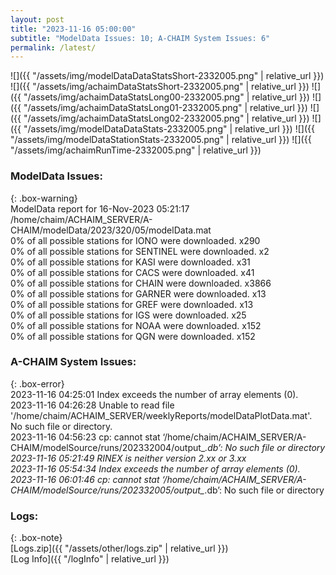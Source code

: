 ```yaml
---
layout: post
title: "2023-11-16 05:00:00"
subtitle: "ModelData Issues: 10; A-CHAIM System Issues: 6"
permalink: /latest/
---
```


![]({{ "/assets/img/modelDataDataStatsShort-2332005.png" | relative_url }})
![]({{ "/assets/img/achaimDataStatsShort-2332005.png" | relative_url }})
![]({{ "/assets/img/achaimDataStatsLong00-2332005.png" | relative_url }})
![]({{ "/assets/img/achaimDataStatsLong01-2332005.png" | relative_url }})
![]({{ "/assets/img/achaimDataStatsLong02-2332005.png" | relative_url }})
![]({{ "/assets/img/modelDataDataStats-2332005.png" | relative_url }})
![]({{ "/assets/img/modelDataStationStats-2332005.png" | relative_url }})
![]({{ "/assets/img/achaimRunTime-2332005.png" | relative_url }})


### ModelData Issues:  
  
{: .box-warning}  
 ModelData report for 16-Nov-2023 05:21:17   
 /home/chaim/ACHAIM_SERVER/A-CHAIM/modelData/2023/320/05/modelData.mat   
 0% of all possible stations for IONO were downloaded. x290   
 0% of all possible stations for SENTINEL were downloaded. x2   
 0% of all possible stations for KASI were downloaded. x31   
 0% of all possible stations for CACS were downloaded. x41   
 0% of all possible stations for CHAIN were downloaded. x3866   
 0% of all possible stations for GARNER were downloaded. x13   
 0% of all possible stations for GREF were downloaded. x13   
 0% of all possible stations for IGS were downloaded. x25   
 0% of all possible stations for NOAA were downloaded. x152   
 0% of all possible stations for QGN were downloaded. x152   
  
### A-CHAIM System Issues:  
  
{: .box-error}  
2023-11-16 04:25:01 Index exceeds the number of array elements (0).  
2023-11-16 04:26:28 Unable to read file '/home/chaim/ACHAIM_SERVER/weeklyReports/modelDataPlotData.mat'. No such file or directory.  
2023-11-16 04:56:23 cp: cannot stat ‘/home/chaim/ACHAIM_SERVER/A-CHAIM/modelSource/runs/202332004/output_*.db’: No such file or directory  
2023-11-16 05:21:49 RINEX is neither version 2.xx or 3.xx  
2023-11-16 05:54:34 Index exceeds the number of array elements (0).  
2023-11-16 06:01:46 cp: cannot stat ‘/home/chaim/ACHAIM_SERVER/A-CHAIM/modelSource/runs/202332005/output_*.db’: No such file or directory  

### Logs:  
  
{: .box-note}  
[Logs.zip]({{ "/assets/other/logs.zip" | relative_url }})  
[Log Info]({{ "/logInfo" | relative_url }})  
